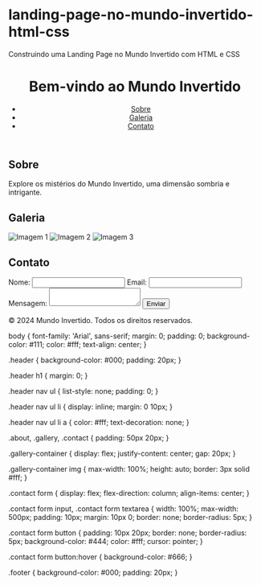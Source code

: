 # landing-page-no-mundo-invertido-html-css
Construindo uma Landing Page no Mundo Invertido com HTML e CSS

<!DOCTYPE html>
<html lang="pt-br">
<head>
    <meta charset="UTF-8">
    <meta name="viewport" content="width=device-width, initial-scale=1.0">
    <title>Mundo Invertido</title>
    <link rel="stylesheet" href="styles.css">
</head>
<body>
    <header class="header">
        <h1>Bem-vindo ao Mundo Invertido</h1>
        <nav>
            <ul>
                <li><a href="#about">Sobre</a></li>
                <li><a href="#gallery">Galeria</a></li>
                <li><a href="#contact">Contato</a></li>
            </ul>
        </nav>
    </header>
    <section id="about" class="about">
        <h2>Sobre</h2>
        <p>Explore os mistérios do Mundo Invertido, uma dimensão sombria e intrigante.</p>
    </section>
    <section id="gallery" class="gallery">
        <h2>Galeria</h2>
        <div class="gallery-container">
            <img src="path/to/image1.jpg" alt="Imagem 1">
            <img src="path/to/image2.jpg" alt="Imagem 2">
            <img src="path/to/image3.jpg" alt="Imagem 3">
        </div>
    </section>
    <section id="contact" class="contact">
        <h2>Contato</h2>
        <form>
            <label for="name">Nome:</label>
            <input type="text" id="name" name="name" required>
            <label for="email">Email:</label>
            <input type="email" id="email" name="email" required>
            <label for="message">Mensagem:</label>
            <textarea id="message" name="message" required></textarea>
            <button type="submit">Enviar</button>
        </form>
    </section>
    <footer class="footer">
        <p>&copy; 2024 Mundo Invertido. Todos os direitos reservados.</p>
    </footer>
</body>
</html>
body {
    font-family: 'Arial', sans-serif;
    margin: 0;
    padding: 0;
    background-color: #111;
    color: #fff;
    text-align: center;
}

.header {
    background-color: #000;
    padding: 20px;
}

.header h1 {
    margin: 0;
}

.header nav ul {
    list-style: none;
    padding: 0;
}

.header nav ul li {
    display: inline;
    margin: 0 10px;
}

.header nav ul li a {
    color: #fff;
    text-decoration: none;
}

.about, .gallery, .contact {
    padding: 50px 20px;
}

.gallery-container {
    display: flex;
    justify-content: center;
    gap: 20px;
}

.gallery-container img {
    max-width: 100%;
    height: auto;
    border: 3px solid #fff;
}

.contact form {
    display: flex;
    flex-direction: column;
    align-items: center;
}

.contact form input, .contact form textarea {
    width: 100%;
    max-width: 500px;
    padding: 10px;
    margin: 10px 0;
    border: none;
    border-radius: 5px;
}

.contact form button {
    padding: 10px 20px;
    border: none;
    border-radius: 5px;
    background-color: #444;
    color: #fff;
    cursor: pointer;
}

.contact form button:hover {
    background-color: #666;
}

.footer {
    background-color: #000;
    padding: 20px;
}
